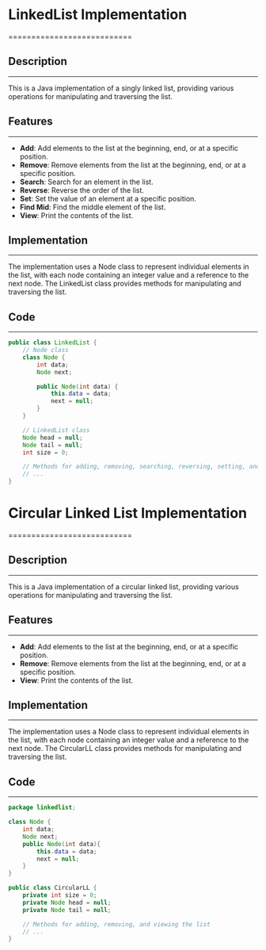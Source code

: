 # LinkedList Implementation
===========================

## Description
---------------

This is a Java implementation of a singly linked list, providing various operations for manipulating and traversing the list.

## Features
------------

* **Add**: Add elements to the list at the beginning, end, or at a specific position.
* **Remove**: Remove elements from the list at the beginning, end, or at a specific position.
* **Search**: Search for an element in the list.
* **Reverse**: Reverse the order of the list.
* **Set**: Set the value of an element at a specific position.
* **Find Mid**: Find the middle element of the list.
* **View**: Print the contents of the list.

## Implementation
-----------------

The implementation uses a Node class to represent individual elements in the list, with each node containing an integer value and a reference to the next node. The LinkedList class provides methods for manipulating and traversing the list.

## Code
-----

```java
public class LinkedList {
    // Node class
    class Node {
        int data;
        Node next;

        public Node(int data) {
            this.data = data;
            next = null;
        }
    }

    // LinkedList class
    Node head = null;
    Node tail = null;
    int size = 0;

    // Methods for adding, removing, searching, reversing, setting, and finding mid
    // ...
}
````````````````````````````````````````````````````````````````````````````````````````````````````````````````````````````````````````
# Circular Linked List Implementation
===========================

## Description
---------------

This is a Java implementation of a circular linked list, providing various operations for manipulating and traversing the list.

## Features
------------

* **Add**: Add elements to the list at the beginning, end, or at a specific position.
* **Remove**: Remove elements from the list at the beginning, end, or at a specific position.
* **View**: Print the contents of the list.

## Implementation
-----------------

The implementation uses a Node class to represent individual elements in the list, with each node containing an integer value and a reference to the next node. The CircularLL class provides methods for manipulating and traversing the list.

## Code
-----

```java
package linkedlist;

class Node {
    int data;
    Node next;
    public Node(int data){
        this.data = data;
        next = null;
    }
}

public class CircularLL {
    private int size = 0;
    private Node head = null;
    private Node tail = null;

    // Methods for adding, removing, and viewing the list
    // ...
}
